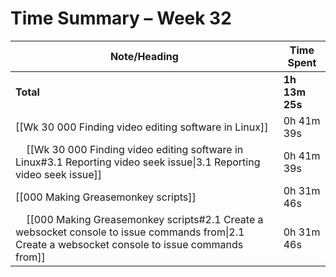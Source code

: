 # Time Summary – Week 32

| Note/Heading | Time Spent |
|--------------|------------|
| **Total** | **1h 13m 25s** |
| [[Wk 30 000 Finding video editing software in Linux]] | 0h 41m 39s |
| &nbsp;&nbsp;&nbsp;&nbsp;[[Wk 30 000 Finding video editing software in Linux#3.1 Reporting video seek issue\|3.1 Reporting video seek issue]] | 0h 41m 39s |
| [[000 Making Greasemonkey scripts]] | 0h 31m 46s |
| &nbsp;&nbsp;&nbsp;&nbsp;[[000 Making Greasemonkey scripts#2.1 Create a websocket console to issue commands from\|2.1 Create a websocket console to issue commands from]] | 0h 31m 46s |

